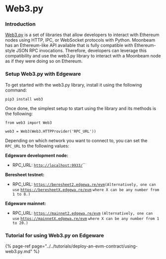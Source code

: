 # Web3.py

### Introduction <a id="introduction"></a>

[Web3.py](https://web3py.readthedocs.io/) is a set of libraries that allow developers to interact with Ethereum nodes using HTTP, IPC, or WebSocket protocols with Python. Moonbeam has an Ethereum-like API available that is fully compatible with Ethereum-style JSON RPC invocations. Therefore, developers can leverage this compatibility and use the web3.py library to interact with a Moonbeam node as if they were doing so on Ethereum.

### Setup Web3.py with Edgeware <a id="setup-web3py-with-moonbeam"></a>

To get started with the web3.py library, install it using the following command:

```text
pip3 install web3
```

Once done, the simplest setup to start using the library and its methods is the following:

```text
from web3 import Web3

web3 = Web3(Web3.HTTPProvider('RPC_URL'))
```

Depending on which network you want to connect to, you can set the `RPC_URL` to the following values:

**Edgeware development node:**

* RPC\_URL:  [`http://localhost:9933/`](http://localhost:9933/)\`\`

**Beresheet testnet:**

* RPC\_URL:  [`https://beresheet2.edgewa.re/evm`](https://beresheet2.edgewa.re/evm)`(Alternatively, one can use` [`https://beresheetX.edgewa.re/evm`](https://beresheetX.edgewa.re/evm) `where X can be any number from 1 to 8.)`

**Edgeware mainnet:**

* RPC\_URL: [`https://mainnet2.edgewa.re/evm`](https://mainnet2.edgewa.re/evm) `(Alternatively, one can use` [`https://mainnetX.edgewa.re/evm`](https://mainnetX.edgewa.re/evm) `where X can be any number from 1 to 20.)`

### Tutorial for using Web3.py on Edgeware

{% page-ref page="../../tutorials/deploy-an-evm-contract/using-web3.py.md" %}




